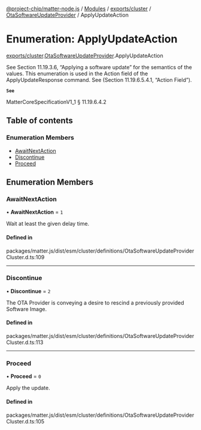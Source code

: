 [@project-chip/matter-node.js](../README.md) / [Modules](../modules.md) / [exports/cluster](../modules/exports_cluster.md) / [OtaSoftwareUpdateProvider](../modules/exports_cluster.OtaSoftwareUpdateProvider.md) / ApplyUpdateAction

# Enumeration: ApplyUpdateAction

[exports/cluster](../modules/exports_cluster.md).[OtaSoftwareUpdateProvider](../modules/exports_cluster.OtaSoftwareUpdateProvider.md).ApplyUpdateAction

See Section 11.19.3.6, “Applying a software update” for the semantics of the values. This enumeration is used in
the Action field of the ApplyUpdateResponse command. See (Section 11.19.6.5.4.1, “Action Field”).

**`See`**

MatterCoreSpecificationV1_1 § 11.19.6.4.2

## Table of contents

### Enumeration Members

- [AwaitNextAction](exports_cluster.OtaSoftwareUpdateProvider.ApplyUpdateAction.md#awaitnextaction)
- [Discontinue](exports_cluster.OtaSoftwareUpdateProvider.ApplyUpdateAction.md#discontinue)
- [Proceed](exports_cluster.OtaSoftwareUpdateProvider.ApplyUpdateAction.md#proceed)

## Enumeration Members

### AwaitNextAction

• **AwaitNextAction** = ``1``

Wait at least the given delay time.

#### Defined in

packages/matter.js/dist/esm/cluster/definitions/OtaSoftwareUpdateProviderCluster.d.ts:109

___

### Discontinue

• **Discontinue** = ``2``

The OTA Provider is conveying a desire to rescind a previously provided Software Image.

#### Defined in

packages/matter.js/dist/esm/cluster/definitions/OtaSoftwareUpdateProviderCluster.d.ts:113

___

### Proceed

• **Proceed** = ``0``

Apply the update.

#### Defined in

packages/matter.js/dist/esm/cluster/definitions/OtaSoftwareUpdateProviderCluster.d.ts:105

